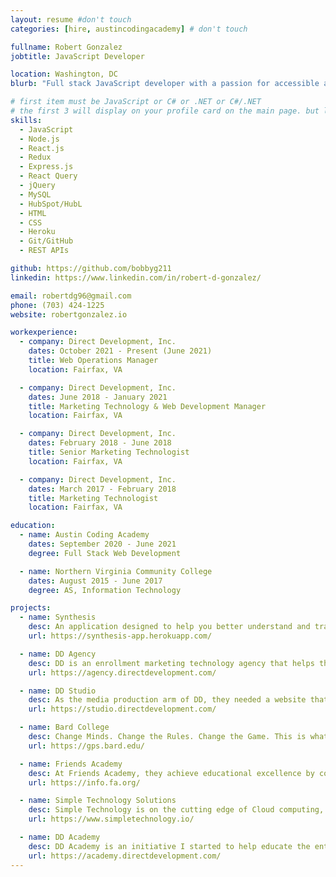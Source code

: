 ```yaml
---
layout: resume #don't touch
categories: [hire, austincodingacademy] # don't touch

fullname: Robert Gonzalez
jobtitle: JavaScript Developer

location: Washington, DC
blurb: "Full stack JavaScript developer with a passion for accessible and responsive design. Specializing in front end development."

# first item must be JavaScript or C# or .NET or C#/.NET
# the first 3 will display on your profile card on the main page. but list as many as you want, they will be all be visible on your individual profile page
skills:
  - JavaScript
  - Node.js
  - React.js
  - Redux
  - Express.js
  - React Query
  - jQuery
  - MySQL
  - HubSpot/HubL
  - HTML
  - CSS
  - Heroku
  - Git/GitHub
  - REST APIs

github: https://github.com/bobbyg211
linkedin: https://www.linkedin.com/in/robert-d-gonzalez/

email: robertdg96@gmail.com
phone: (703) 424-1225
website: robertgonzalez.io

workexperience:
  - company: Direct Development, Inc.
    dates: October 2021 - Present (June 2021)
    title: Web Operations Manager
    location: Fairfax, VA

  - company: Direct Development, Inc.
    dates: June 2018 - January 2021
    title: Marketing Technology & Web Development Manager
    location: Fairfax, VA

  - company: Direct Development, Inc.
    dates: February 2018 - June 2018
    title: Senior Marketing Technologist
    location: Fairfax, VA

  - company: Direct Development, Inc.
    dates: March 2017 - February 2018
    title: Marketing Technologist
    location: Fairfax, VA

education:
  - name: Austin Coding Academy
    dates: September 2020 - June 2021
    degree: Full Stack Web Development

  - name: Northern Virginia Community College
    dates: August 2015 - June 2017
    degree: AS, Information Technology

projects:
  - name: Synthesis
    desc: An application designed to help you better understand and track your medications and how they interact with your body and environment. Track sleep, water, caffeine, alcohol, vitamins, medication adherance, and more, combined with daily journaling.
    url: https://synthesis-app.herokuapp.com/

  - name: DD Agency
    desc: DD is an enrollment marketing technology agency that helps the Davids of the education space beat their Goliaths. They are the only HubSpot Platinum Partner Agency that exclusively serves the enrollment management space and to reflect that, they needed a change. A website that conveyed experience and quality, but that also seemed approachable and fast. In partnership with an amazing designer, I built this entire website from the ground up. Fully customized to meet the company's needs and to give everyone who visits a fun, clean, and insightful experience that drives high quality conversions.
    url: https://agency.directdevelopment.com/

  - name: DD Studio
    desc: As the media production arm of DD, they needed a website that screamed cutting-edge marketing and authentic storytelling, with the goal of helping their clients reach their audiences and drive them to action. With that in mind, I created a beautiful website that included fun experiences, video samples, hidden easter eggs, and effortless conversion pathways so any new visitors would know exactly what they were getting and how great the DD Studio team is.
    url: https://studio.directdevelopment.com/

  - name: Bard College
    desc: Change Minds. Change the Rules. Change the Game. This is what Bard College stands for, and their Graduate Programs in Sustainability are helping lead the charge in environmental education. However, their website was not turning the heads it needed to. That's where I came in. I was able to provide them with a beautiful user experience that impressed their users with a feeling of sophistication, leadership, and care. With tons of opportunities to learn more about their programs and even get started without the degree.
    url: https://gps.bard.edu/

  - name: Friends Academy
    desc: At Friends Academy, they achieve educational excellence by committing to the highest standards of learning and living. That's what they want, not just for their students, but for their faculty, staff, alumni, and families; and that's what they wanted to convey with their website. That their school is place to take whats already inside and to let it shine. In conjunction with a wonderful team of designers, we created an experience that didn't stress, but embraced the small things. A fully customized website that gave the client every inch of what they wanted in more.
    url: https://info.fa.org/

  - name: Simple Technology Solutions
    desc: Simple Technology is on the cutting edge of Cloud computing, providing their customers with high quality, scalable solutions. But while they were winning awards with their services... let's just say their website wasn't following suit. So I came in and tore it all down, just so I could build it up bigger and better than before. Showing in a clean and digestible way, all of their services, resources, thought leadership, and of course their many awards.
    url: https://www.simpletechnology.io/

  - name: DD Academy
    desc: DD Academy is an initiative I started to help educate the entire enrollment marketing team with video tutorials on strategy, technology, and creativity. Everyone from the admissions counselor to a graphic designer, a web developer or the director of marketing, this content was made for them all. Not only did I design and build this website myself, but I also write and star in all of our videos, produced with the help of an incredible video production specialist.
    url: https://academy.directdevelopment.com/
---
```

